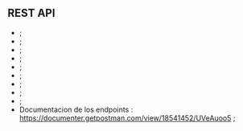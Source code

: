 ## REST API ##

- ;
- ;
- ;
- ;
- ;
- ;
- ;
- ;
- ;
- Documentacion de los endpoints : https://documenter.getpostman.com/view/18541452/UVeAuoo5 ;